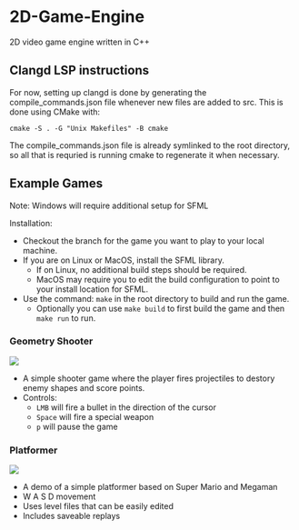 # 2D-Game-Engine
2D video game engine written in C++

## Clangd LSP instructions
For now, setting up clangd is done by generating the compile_commands.json
file whenever new files are added to src. 
This is done using CMake with: 
```
cmake -S . -G "Unix Makefiles" -B cmake
```
The compile_commands.json file is already symlinked to the root directory,
so all that is requried is running cmake to regenerate it when necessary.

## Example Games
Note: Windows will require additional setup for SFML  

Installation:
  - Checkout the branch for the game you want to play to your local machine.
  - If you are on Linux or MacOS, install the SFML library.
    - If on Linux, no additional build steps should be required.
    - MacOS may require you to edit the build configuration to point to your install location for SFML.
  - Use the command: `make` in the root directory to build and run the game.
    - Optionally you can use `make build` to first build the game and then `make run` to run.
### Geometry Shooter
![](https://github.com/NathanielCoxson/2D-Game-Engine/blob/main/documentation_files/geometry_shooter_clip.gif)
  - A simple shooter game where the player fires projectiles to destory enemy shapes and score points.
  - Controls:
    - `LMB` will fire a bullet in the direction of the cursor
    - `Space` will fire a special weapon
    - `p` will pause the game
### Platformer
![](https://github.com/NathanielCoxson/2D-Game-Engine/blob/main/documentation_files/platformer_clip.gif)
  - A demo of a simple platformer based on Super Mario and Megaman
  - W A S D movement
  - Uses level files that can be easily edited
  - Includes saveable replays
